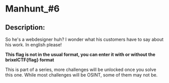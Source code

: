 
# Manhunt_#6
## Description:
<p>So he's a webdesigner huh? I wonder what his customers have to say about his work. In english please!</p>
<p><b>This flag is not in the usual format, you can enter it with or without the brixelCTF{flag} format</b></p>
<p>This is part of a series, more challenges will be unlocked once you solve this one. While most challenges will be OSINT, some of them may not be.</p>

